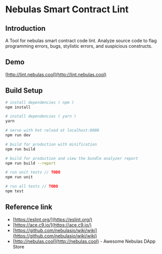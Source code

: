 # Nebulas Smart Contract Lint

## Introduction

A Tool for nebulas smart contract code lint. Analyze source code to flag programming errors, bugs, stylistic errors, and suspicious constructs.

## Demo

[http://lint.nebulas.cool](http://lint.nebulas.cool)


## Build Setup

``` bash
# install dependencies ( npm )
npm install

# install dependencies ( yarn )
yarn

# serve with hot reload at localhost:8080
npm run dev

# build for production with minification
npm run build

# build for production and view the bundle analyzer report
npm run build --report

# run unit tests // TODO
npm run unit

# run all tests // TODO
npm test
```


## Reference link

- [https://eslint.org/](https://eslint.org/)
- [https://ace.c9.io/](https://ace.c9.io/)
- [https://github.com/nebulasio/wiki/wiki](https://github.com/nebulasio/wiki/wiki)
- [http://nebulas.cool](http://nebulas.cool) - Awesome Nebulas DApp Store


